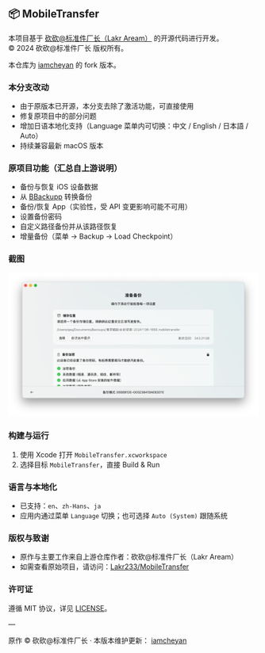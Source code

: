 ## 📦 MobileTransfer

本项目基于 [砍砍@标准件厂长（Lakr Aream）](https://github.com/Lakr233) 的开源代码进行开发。  
© 2024 砍砍@标准件厂长 版权所有。

本仓库为 [iamcheyan](https://github.com/iamcheyan) 的 fork 版本。  


### 本分支改动
- 由于原版本已开源，本分支去除了激活功能，可直接使用
- 修复原项目中的部分问题
- 增加日语本地化支持（Language 菜单内可切换：中文 / English / 日本語 / Auto）
- 持续兼容最新 macOS 版本

### 原项目功能（汇总自上游说明）
- 备份与恢复 iOS 设备数据
- 从 [BBackupp](https://github.com/Lakr233/BBackupp) 转换备份
- 备份/恢复 App（实验性，受 API 变更影响可能不可用）
- 设置备份密码
- 自定义路径备份并从该路径恢复
- 增量备份（菜单 -> Backup -> Load Checkpoint）

### 截图
![Screenshot](./Resources/Screenshot.png)

### 构建与运行
1. 使用 Xcode 打开 `MobileTransfer.xcworkspace`
2. 选择目标 `MobileTransfer`，直接 Build & Run

### 语言与本地化
- 已支持：`en`、`zh-Hans`、`ja`
- 应用内通过菜单 `Language` 切换；也可选择 `Auto (System)` 跟随系统

### 版权与致谢
- 原作与主要工作来自上游仓库作者：砍砍@标准件厂长（Lakr Aream）
- 如需查看原始项目，请访问：[Lakr233/MobileTransfer](https://github.com/Lakr233/MobileTransfer)

### 许可证
遵循 MIT 协议，详见 [LICENSE](./LICENSE)。

—

原作 © 砍砍@标准件厂长 · 本版本维护更新： [iamcheyan](https://github.com/iamcheyan)
